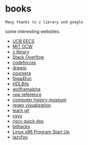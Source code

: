 # books
    Many thanks to z library and google
some interesting websites:
- [UCB EECS](https://inst.eecs.berkeley.edu//classes-eecs.html)
- [MIT OCW](https://ocw.mit.edu/)
- [z library](https://sg1lib.org)
- [Stack Overflow](https://stackoverflow.com/)
- [codeforces](https://codeforces.com/)
- [drawio](https://app.diagrams.net/)
- [coursera](https://www.coursera.org/)
- [fpga4fun](https://www.fpga4fun.com/)
- [HDLBits](https://hdlbits.01xz.net/wiki/Main_Page)
- [wolframalpha](https://www.wolframalpha.com/)
- [cpp reference](https://cplusplus.com/reference/)
- [computer history museum](https://www.softwarepreservation.org/)
- [regex visualization](https://regexr.com/)
- [learn git](https://onlywei.github.io/explain-git-with-d3/)
- [ysyx](https://ysyx.oscc.cc/docs/)
- [riscv quick doc](https://msyksphinz-self.github.io/riscv-isadoc/html/rv64i.html)
- [bithacks](https://graphics.stanford.edu/~seander/bithacks.html)
- [Linux x86 Program Start Up](http://dbp-consulting.com/tutorials/debugging/linuxProgramStartup.html)
- [lazyfoo](https://lazyfoo.net/SDL_tutorials/lesson01/index.php)

